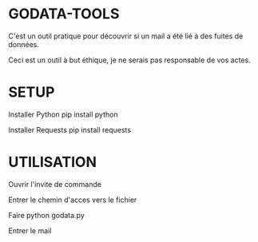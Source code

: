 # GODATA-TOOLS
C'est un outil pratique pour découvrir si un mail a été lié à des fuites de données.


Ceci est un outil à but éthique, je ne serais pas responsable de vos actes.



# SETUP

Installer Python
pip install python


Installer Requests
pip install requests


# UTILISATION

Ouvrir l'invite de commande 

Entrer le chemin d'acces vers le fichier 

Faire python godata.py

Entrer le mail 





